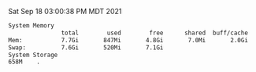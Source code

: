 Sat Sep 18 03:00:38 PM MDT 2021
```bash
System Memory
               total        used        free      shared  buff/cache   available
Mem:           7.7Gi       847Mi       4.8Gi       7.0Mi       2.0Gi       6.5Gi
Swap:          7.6Gi       520Mi       7.1Gi
System Storage
658M	.
```
